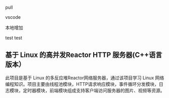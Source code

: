 pull

vscode


本地增加

test
test
## 基于 Linux 的高并发Reactor HTTP 服务器(C++语言版本）
此项目是基于 Linux 的多反应堆Reactor网络服务器，通过该项目学习 Linux 网络编程知识。项目主要由线程池模块，HTTP请求响应模块，事件循环分发模块，日志模块，定时器模块，前端模块组成支持客户端访问服务器的图片、视频等资源。
